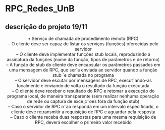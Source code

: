 # RPC_Redes_UnB
## descrição do projeto 19/11
<p align="center">
• Serviço de chamada de procedimento remoto (RPC)<br>
– O cliente deve ser capaz de listar os serviços (funções) oferecidas pelo servidor
 <br>
– O cliente deve implementar funções stub locais, reproduzindo a assinatura da funções (nome da função,
tipos de parâmetros e de retorno)
<br>
– A função de stub do cliente deve encapsular os parâmetros passados em uma mensagem de RPC,
que ser´a enviada ao servidor quando a função stub ´e chamada no programa
<br>
– O servidor deve escutar por mensagens de RPC, executˆando-as localmente e enviando de volta o
resultado da função executada
<br>
– O cliente deve receber o resultado do RPC e retomar a execução do programa local, de maneira
transparente (sem realizar nenhuma operação de rede ou captura de exce¸c˜oes fora da função stub)
<br>
– Caso o servidor de RPC n˜ao responda em um intervalo especificado, o cliente deve retransmitir a
requisição de RPC e aguardar pela resposta
<br>
– Caso o cliente receba duas respostas para uma mesma requisição de RPC, deverá escolher o primeiro
valor recebido</p>
